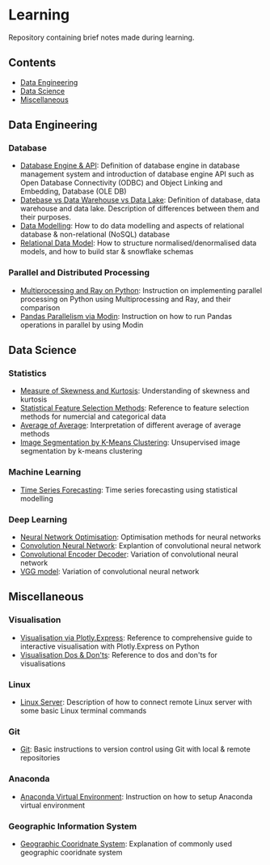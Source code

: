 # Learning
Repository containing brief notes made during learning.

## Contents
- [Data Engineering](#Data-Engineering)
- [Data Science](#Data-Science)
- [Miscellaneous](#Miscellaneous)


## Data Engineering
### Database 
- [Database Engine & API](https://github.com/TravisH0301/learning/blob/master/data_engineering/database_engine_api.md): Definition of database engine in database management system and introduction of database engine API such as Open Database Connectivity (ODBC) and Object Linking and Embedding, Database (OLE DB)
- [Datebase vs Data Warehouse vs Data Lake](https://github.com/TravisH0301/learning/blob/master/data_engineering/database_datawarehouse_datalake.md): Definition of database, data warehouse and data lake. Description of differences between them and their purposes. 
- [Data Modelling](https://github.com/TravisH0301/learning/blob/master/data_engineering/data_modelling.md): How to do data modelling and aspects of relational database & non-relational (NoSQL) database
- [Relational Data Model](https://github.com/TravisH0301/learning/blob/master/data_engineering/relational_data_model.md): How to structure normalised/denormalised data models, and how to build star & snowflake schemas
  
### Parallel and Distributed Processing
- [Multiprocessing and Ray on Python](https://github.com/TravisH0301/learning/blob/master/data_engineering/multiprocessing_ray_python.md): Instruction on implementing parallel processing on Python using Multiprocessing and Ray, and their comparison 
- [Pandas Parallelism via Modin](https://github.com/TravisH0301/learning/blob/master/data_engineering/pandas_parallelism_modin.md): Instruction on how to run Pandas operations in parallel by using Modin

## Data Science
### Statistics
- [Measure of Skewness and Kurtosis](https://github.com/TravisH0301/learning/blob/master/data_science/skewness_kurtosis.md): Understanding of skewness and kurtosis
- [Statistical Feature Selection Methods](https://github.com/TravisH0301/learning/blob/master/data_science/feature_selection_methods.md): Reference to feature selection methods for numercial and categorical data
- [Average of Average](https://github.com/TravisH0301/learning/blob/master/data_science/avg_of_avg.md): Interpretation of different average of average methods
- [Image Segmentation by K-Means Clustering](https://github.com/TravisH0301/learning/blob/master/data_science/image_segmentation_with_k_means_clustering.md): Unsupervised image segmentation by k-means clustering 

### Machine Learning
- [Time Series Forecasting](https://github.com/TravisH0301/learning/blob/master/data_science/time_series_forecasting.md): Time series forecasting using statistical modelling

### Deep Learning
- [Neural Network Optimisation](https://github.com/TravisH0301/learning/blob/master/data_science/neural_network_optimisation.md): Optimisation methods for neural networks
- [Convolution Neural Network](https://github.com/TravisH0301/learning/blob/master/data_science/convolutional_neural_network.md): Explantion of convolutional neural network
- [Convolutional Encoder Decoder](https://github.com/TravisH0301/learning/blob/master/data_science/convolutional_encoder_decoder.md): Variation of convolutional neural network
- [VGG model](https://github.com/TravisH0301/learning/blob/master/data_science/vgg_model.md): Variation of convolutional neural network
 
## Miscellaneous
### Visualisation 
- [Visualisation via Plotly.Express](https://github.com/TravisH0301/learning/blob/master/miscellaneous/viz_plotly_express.md): Reference to comprehensive guide to interactive visualisation with Plotly.Express on Python 
- [Visualisation Dos & Don'ts](https://github.com/TravisH0301/learning/blob/master/miscellaneous/visualisation_dos_don'ts.md): Reference to dos and don'ts for visualisations

### Linux
- [Linux Server](https://github.com/TravisH0301/learning/blob/master/miscellaneous/linux_server.md): Description of how to connect remote Linux server with some basic Linux terminal commands

### Git
- [Git](https://github.com/TravisH0301/learning/blob/master/miscellaneous/git.md): Basic instructions to version control using Git with local & remote repositories

### Anaconda
- [Anaconda Virtual Environment](https://github.com/TravisH0301/learning/blob/master/miscellaneous/conda_virtual_env.md): Instruction on how to setup Anaconda virtual environment

### Geographic Information System
- [Geographic Cooridnate System](https://github.com/TravisH0301/learning/blob/master/miscellaneous/geographic_coordinate_system.md): Explanation of commonly used geographic cooridnate system
